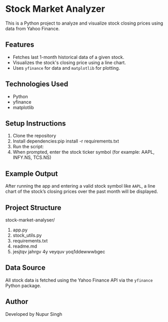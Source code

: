 # Stock Market Analyzer

This is a Python project to analyze and visualize stock closing prices using data from Yahoo Finance.

## Features

- Fetches last 1-month historical data of a given stock.
- Visualizes the stock's closing price using a line chart.
- Uses `yfinance` for data and `matplotlib` for plotting.

## Technologies Used

- Python
- yfinance
- matplotlib
## Setup Instructions

1. Clone the repository
2. Install dependencies:pip install -r requirements.txt
3. Run the script: 
4. When prompted, enter the stock ticker symbol (for example: AAPL, INFY.NS, TCS.NS)
   
## Example Output

After running the app and entering a valid stock symbol like `AAPL`, a line chart of the stock’s closing prices over the past month will be displayed.


## Project Structure
stock-market-analyser/
1. app.py
2. stock_utils.py
3. requirements.txt
4. readme.md
5.  jesjtqv jahrgv 4y  veyquv yoq1ddewwwbgec

## Data Source

All stock data is fetched using the Yahoo Finance API via the `yfinance` Python package.

## Author

Developed by Nupur Singh








